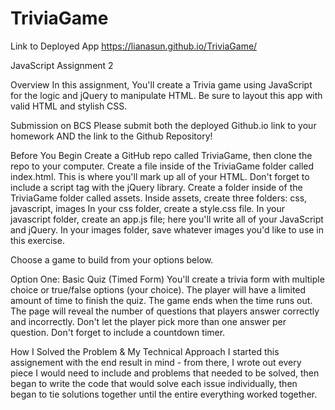 # TriviaGame
Link to Deployed App
https://lianasun.github.io/TriviaGame/

JavaScript Assignment 2

Overview
In this assignment, You'll create a Trivia game using JavaScript for the logic and jQuery to manipulate HTML. Be sure to layout this app with valid HTML and stylish CSS.

Submission on BCS
Please submit both the deployed Github.io link to your homework AND the link to the Github Repository!

Before You Begin
Create a GitHub repo called TriviaGame, then clone the repo to your computer.
Create a file inside of the TriviaGame folder called index.html. This is where you'll mark up all of your HTML.
Don't forget to include a script tag with the jQuery library.
Create a folder inside of the TriviaGame folder called assets.
Inside assets, create three folders: css, javascript, images
In your css folder, create a style.css file.
In your javascript folder, create an app.js file; here you'll write all of your JavaScript and jQuery.
In your images folder, save whatever images you'd like to use in this exercise.

Choose a game to build from your options below.

Option One: Basic Quiz (Timed Form)
You'll create a trivia form with multiple choice or true/false options (your choice).
The player will have a limited amount of time to finish the quiz.
The game ends when the time runs out. The page will reveal the number of questions that players answer correctly and incorrectly.
Don't let the player pick more than one answer per question.
Don't forget to include a countdown timer.

How I Solved the Problem & My Technical Approach
I started this assignement with the end result in mind - from there, I wrote out every piece I would need to include and problems that needed to be solved, then began to write the code that would solve each issue individually, then began to tie solutions together until the entire everything worked together. 
